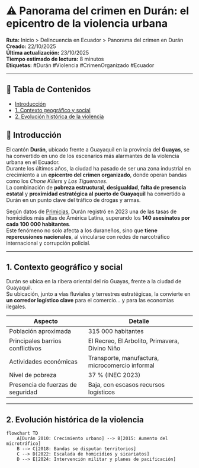 # ⚠️ Panorama del crimen en Durán: el epicentro de la violencia urbana

**Ruta:** Inicio > Delincuencia en Ecuador > Panorama del crimen en Durán  
**Creado:** 22/10/2025  
**Última actualización:** 23/10/2025  
**Tiempo estimado de lectura:** 8 minutos  
**Etiquetas:** #Durán #Violencia #CrimenOrganizado #Ecuador  

---

## 📑 Tabla de Contenidos
- [Introducción](#introducción)
- [1. Contexto geográfico y social](#1-contexto-geográfico-y-social)
- [2. Evolución histórica de la violencia](#2-evolución-histórica-de-la-violencia)

## 🧩 Introducción

El cantón **Durán**, ubicado frente a Guayaquil en la provincia del **Guayas**, se ha convertido en uno de los escenarios más alarmantes de la violencia urbana en el Ecuador.  
Durante los últimos años, la ciudad ha pasado de ser una zona industrial en crecimiento a un **epicentro del crimen organizado**, donde operan bandas como los *Chone Killers* y *Los Tiguerones*.  
La combinación de **pobreza estructural**, **desigualdad**, **falta de presencia estatal** y **proximidad estratégica al puerto de Guayaquil** ha convertido a Durán en un punto clave del tráfico de drogas y armas.

Según datos de [Primicias](https://www.primicias.ec/seguridad/canton-duran-guayas-ciudades-violentas-fraccionamiento-chone-killers-tasa-homicidios-92307/), Durán registró en 2023 una de las tasas de homicidios más altas de América Latina, superando los **140 asesinatos por cada 100 000 habitantes**.  
Este fenómeno no solo afecta a los duraneños, sino que **tiene repercusiones nacionales**, al vincularse con redes de narcotráfico internacional y corrupción policial.

---

## 1. Contexto geográfico y social

Durán se ubica en la ribera oriental del río Guayas, frente a la ciudad de Guayaquil.  
Su ubicación, junto a vías fluviales y terrestres estratégicas, la convierte en **un corredor logístico clave** para el comercio… y para las economías ilegales.

| Aspecto | Detalle |
|----------|----------|
| Población aproximada | 315 000 habitantes |
| Principales barrios conflictivos | El Recreo, El Arbolito, Primavera, Divino Niño |
| Actividades económicas | Transporte, manufactura, microcomercio informal |
| Nivel de pobreza | 37 % (INEC 2023) |
| Presencia de fuerzas de seguridad | Baja, con escasos recursos logísticos |

---

## 2. Evolución histórica de la violencia

```mermaid
flowchart TD
    A[Durán 2010: Crecimiento urbano] --> B[2015: Aumento del microtráfico]
    B --> C[2018: Bandas se disputan territorios]
    C --> D[2022: Escalada de homicidios y sicariatos]
    D --> E[2024: Intervención militar y planes de pacificación]
